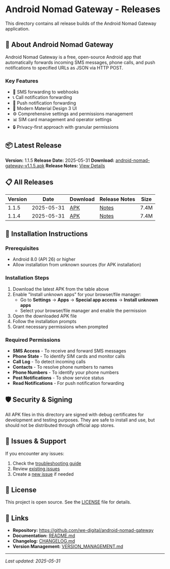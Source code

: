 # Android Nomad Gateway - Releases

This directory contains all release builds of the Android Nomad Gateway application.

## 📱 About Android Nomad Gateway

Android Nomad Gateway is a free, open-source Android app that automatically forwards incoming SMS messages, phone calls, and push notifications to specified URLs as JSON via HTTP POST.

### Key Features
- 📱 SMS forwarding to webhooks
- 📞 Call notification forwarding  
- 🔔 Push notification forwarding
- 🎨 Modern Material Design 3 UI
- ⚙️ Comprehensive settings and permissions management
- 📊 SIM card management and operator settings
- 🔒 Privacy-first approach with granular permissions

## 📦 Latest Release

**Version:** 1.1.5
**Release Date:** 2025-05-31
**Download:** [android-nomad-gateway-v1.1.5.apk](https://github.com/we-digital/android-nomad-gateway/releases/download/v1.1.5/android-nomad-gateway-v1.1.5.apk)
**Release Notes:** [View Details](https://github.com/we-digital/android-nomad-gateway/releases/tag/v1.1.5)

## 📋 All Releases

| Version | Date | Download | Release Notes | Size |
|---------|------|----------|---------------|------|
| 1.1.5 | 2025-05-31 | [APK](https://github.com/we-digital/android-nomad-gateway/releases/download/v1.1.5/android-nomad-gateway-v1.1.5.apk) | [Notes](https://github.com/we-digital/android-nomad-gateway/releases/tag/v1.1.5) | 7.4M |
| 1.1.4 | 2025-05-31 | [APK](https://github.com/we-digital/android-nomad-gateway/releases/download/v1.1.4/android-nomad-gateway-v1.1.4.apk) | [Notes](https://github.com/we-digital/android-nomad-gateway/releases/tag/v1.1.4) | 7.4M |

## 🔧 Installation Instructions

### Prerequisites
- Android 8.0 (API 26) or higher
- Allow installation from unknown sources (for APK installation)

### Installation Steps
1. Download the latest APK from the table above
2. Enable "Install unknown apps" for your browser/file manager:
   - Go to **Settings** → **Apps** → **Special app access** → **Install unknown apps**
   - Select your browser/file manager and enable the permission
3. Open the downloaded APK file
4. Follow the installation prompts
5. Grant necessary permissions when prompted

### Required Permissions
- **SMS Access** - To receive and forward SMS messages
- **Phone State** - To identify SIM cards and monitor calls
- **Call Log** - To detect incoming calls
- **Contacts** - To resolve phone numbers to names
- **Phone Numbers** - To identify your phone numbers
- **Post Notifications** - To show service status
- **Read Notifications** - For push notification forwarding

## 🛡️ Security & Signing

All APK files in this directory are signed with debug certificates for development and testing purposes. They are safe to install and use, but should not be distributed through official app stores.

## 🐛 Issues & Support

If you encounter any issues:
1. Check the [troubleshooting guide](https://github.com/we-digital/android-nomad-gateway/blob/main/README.md)
2. Review [existing issues](https://github.com/we-digital/android-nomad-gateway/issues)
3. Create a [new issue](https://github.com/we-digital/android-nomad-gateway/issues/new) if needed

## 📄 License

This project is open source. See the [LICENSE](https://github.com/we-digital/android-nomad-gateway/blob/main/LICENSE.txt) file for details.

## 🔗 Links

- **Repository:** https://github.com/we-digital/android-nomad-gateway
- **Documentation:** [README.md](https://github.com/we-digital/android-nomad-gateway/blob/main/README.md)
- **Changelog:** [CHANGELOG.md](https://github.com/we-digital/android-nomad-gateway/blob/main/CHANGELOG.md)
- **Version Management:** [VERSION_MANAGEMENT.md](https://github.com/we-digital/android-nomad-gateway/blob/main/VERSION_MANAGEMENT.md)

---

*Last updated: 2025-05-31*
